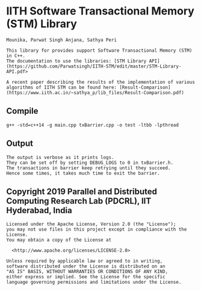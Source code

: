   # IITH Software Transactional Memory (STM) Library
    Mounika, Parwat Singh Anjana, Sathya Peri
    
    This library for provides support Software Transactional Memory (STM) in C++.
    The documentation to use the libraries: [STM Library API](https://github.com/Parwatsingh/IITH-STM/edit/master/STM-Library-API.pdf>

    A recent paper describing the results of the implementation of various 
    algorithms of IITH STM can be found here: [Result-Comparison](https://www.iith.ac.in/~sathya_p/lib_files/Result-Comparison.pdf)

## Compile
    g++ -std=c++14 -g main.cpp txBarrier.cpp -o test -ltbb -lpthread


## Output
    The output is verbose as it prints logs.
    They can be set off by setting DEBUG_LOGS to 0 in txBarrier.h.
    The transactions in barrier keep retrying until they succeed.
    Hence some times, it takes much time to exit the barrier.


## Copyright 2019 Parallel and Distributed Computing Research Lab (PDCRL), IIT Hyderabad, India
    Licensed under the Apache License, Version 2.0 (the "License"); 
    you may not use files in this project except in compliance with the License.
    You may obtain a copy of the License at

      <http://www.apache.org/licenses/LICENSE-2.0>

    Unless required by applicable law or agreed to in writing,
    software distributed under the License is distributed on an 
    "AS IS" BASIS, WITHOUT WARRANTIES OR CONDITIONS OF ANY KIND, 
    either express or implied. See the License for the specific 
    language governing permissions and limitations under the License.
